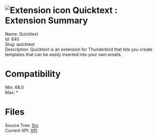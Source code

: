 # ![Extension icon](https://addons.thunderbird.net/user-media/addon_icons/0/640-64.png?modified=1562617769) Quicktext : Extension Summary

Name: Quicktext  
Id: 640  
Slug: quicktext  
Description: Quicktext is an extension for Thunderbird that lets you create templates that can be easily inserted into your own emails.
  

# Compatibility
Min: 68.0  
Max: *  

# Files

Source Tree: [Src](C:/Dev/Thunderbird/ThunderKdB/xall/x68/640-quicktext/src)  
Current XPI: [XPI](C:/Dev/Thunderbird/ThunderKdB/xall/x68/640-quicktext/xpi)  



